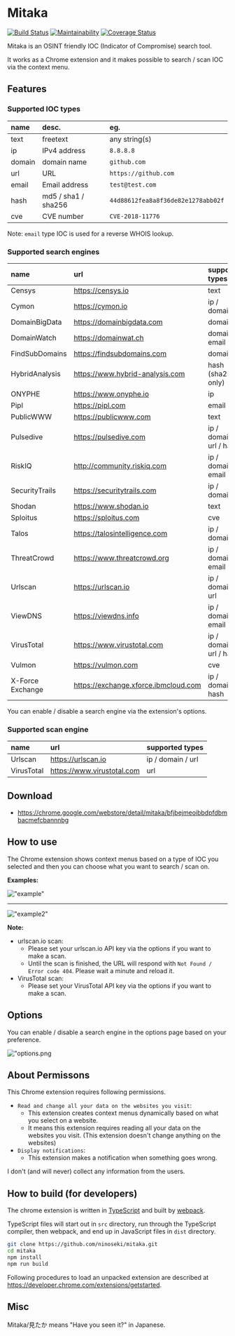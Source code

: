 # Mitaka

[![Build Status](https://travis-ci.org/ninoseki/mitaka.svg?branch=master)](https://travis-ci.org/ninoseki/mitaka)
[![Maintainability](https://api.codeclimate.com/v1/badges/4a49568bf0bed0b4799a/maintainability)](https://codeclimate.com/github/ninoseki/mitaka/maintainability)
[![Coverage Status](https://coveralls.io/repos/github/ninoseki/mitaka/badge.svg)](https://coveralls.io/github/ninoseki/mitaka)

Mitaka is an OSINT friendly IOC (Indicator of Compromise) search tool.

It works as a Chrome extension and it makes possible to search / scan IOC via the context menu.

## Features

### Supported IOC types

| name   | desc.               | eg.                                |
|:-------|:--------------------|:-----------------------------------|
| text   | freetext            | any string(s)                      |
| ip     | IPv4 address        | `8.8.8.8`                          |
| domain | domain name         | `github.com`                       |
| url    | URL                 | `https://github.com`               |
| email  | Email address       | `test@test.com`                    |
| hash   | md5 / sha1 / sha256 | `44d88612fea8a8f36de82e1278abb02f` |
| cve    | CVE number          | `CVE-2018-11776`                   |

Note: `email` type IOC is used for a reverse WHOIS lookup.

### Supported search engines

| name             | url                                  | supported types           |
|:-----------------|:-------------------------------------|:--------------------------|
| Censys           | https://censys.io                    | text                      |
| Cymon            | https://cymon.io                     | ip / domain               |
| DomainBigData    | https://domainbigdata.com            | domain                    |
| DomainWatch      | https://domainwat.ch                 | domain / email            |
| FindSubDomains   | https://findsubdomains.com           | domain                    |
| HybridAnalysis   | https://www.hybrid-analysis.com      | hash (sha256 only)        |
| ONYPHE           | https://www.onyphe.io                | ip                        |
| Pipl             | https://pipl.com                     | email                     |
| PublicWWW        | https://publicwww.com                | text                      |
| Pulsedive        | https://pulsedive.com                | ip / domaion / url / hash |
| RiskIQ           | http://community.riskiq.com          | ip / domain / email       |
| SecurityTrails   | https://securitytrails.com           | ip / domain               |
| Shodan           | https://www.shodan.io                | text                      |
| Sploitus         | https://sploitus.com                 | cve                       |
| Talos            | https://talosintelligence.com        | ip / domain               |
| ThreatCrowd      | https://www.threatcrowd.org          | ip / domain / email       |
| Urlscan          | https://urlscan.io                   | ip / domain / url         |
| ViewDNS          | https://viewdns.info                 | ip / domain / email       |
| VirusTotal       | https://www.virustotal.com           | ip / domain / url / hash  |
| Vulmon           | https://vulmon.com                   | cve                       |
| X-Force Exchange | https://exchange.xforce.ibmcloud.com | ip / domain / hash        |

You can enable / disable a search engine via the extension's options.

### Supported scan engine

| name       | url                        | supported types   |
|:-----------|:---------------------------|:------------------|
| Urlscan    | https://urlscan.io         | ip / domain / url |
| VirusTotal | https://www.virustotal.com | url               |

## Download

- https://chrome.google.com/webstore/detail/mitaka/bfjbejmeoibbdpfdbmbacmefcbannnbg

## How to use

The Chrome extension shows context menus based on a type of IOC you selected and then you can choose what you want to search / scan on.

**Examples:**

!["example"](/examples/1.gif "1.gif")

---

!["example2"](/examples/2.gif "2.gif")

**Note:**

- urlscan.io scan:
  - Please set your urlscan.io API key via the options if you want to make a scan.
  - Until the scan is finished, the URL will respond with `Not Found / Error code 404`. Please wait a minute and reload it.
- VirusTotal scan:
  - Please set your VirusTotal API key via the options if you want to make a scan.

## Options

You can enable / disable a search engine in the options page based on your preference.

!["options.png](/examples/options.png "options.png")

## About Permissons

This Chrome extension requires following permissions.

- `Read and change all your data on the websites you visit`:
  - This extension creates context menus dynamically based on what you select on a website.
  - It means this extension requires reading all your data on the websites you visit. (This extension doesn't change anything on the websites)
- `Display notifications`:
  - This extension makes a notification when something goes wrong.

I don't (and will never) collect any information from the users.

## How to build (for developers)

The chrome extension is written in [TypeScript](https://www.typescriptlang.org/) and built by [webpack](https://webpack.js.org/).

TypeScript files will start out in `src` directory, run through the TypeScript compiler, then webpack, and end up in JavaScript files in `dist` directory.

```sh
git clone https://github.com/ninoseki/mitaka.git
cd mitaka
npm install
npm run build
```

Following procedures to load an unpacked extension are described at https://developer.chrome.com/extensions/getstarted.

## Misc

Mitaka/見たか means "Have you seen it?" in Japanese.
